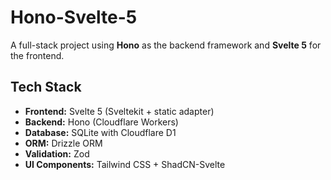 # Hono-Svelte-5

A full-stack project using **Hono** as the backend framework and **Svelte 5** for the frontend.

## Tech Stack

- **Frontend:** Svelte 5 (Sveltekit + static adapter)
- **Backend:** Hono (Cloudflare Workers)
- **Database:** SQLite with Cloudflare D1
- **ORM:** Drizzle ORM
- **Validation:** Zod
- **UI Components:** Tailwind CSS + ShadCN-Svelte
